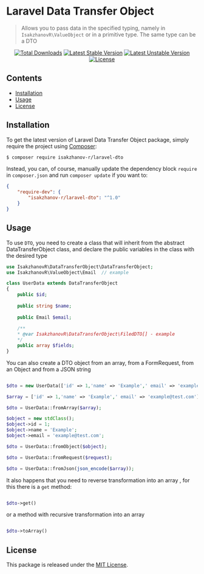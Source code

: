 # Laravel Data Transfer Object

> Allows you to pass data in the specified typing, namely in `IsakzhanovR\ValueObject` or in a primitive type. The same type can be a DTO

<p align="center">
    <a href="https://packagist.org/packages/isakzhanov-r/laravel-dto"><img src="https://img.shields.io/packagist/dt/isakzhanov-r/laravel-dto.svg?style=flat-square" alt="Total Downloads" /></a>
    <a href="https://packagist.org/packages/isakzhanov-r/laravel-dto"><img src="https://poser.pugx.org/isakzhanov-r/laravel-dto/v/stable?format=flat-square" alt="Latest Stable Version" /></a>
    <a href="https://packagist.org/isakzhanov-r/laravel-dto"><img src="https://poser.pugx.org/isakzhanov-r/laravel-dto/v/unstable?format=flat-square" alt="Latest Unstable Version" /></a>
    <a href="LICENSE"><img src="https://poser.pugx.org/isakzhanov-r/laravel-dto/license?format=flat-square" alt="License" /></a>
</p>

## Contents

* [Installation](#installation)
* [Usage](#usage)
* [License](#license)

## Installation

To get the latest version of Laravel Data Transfer Object package, simply require the project using [Composer](https://getcomposer.org):

```bash
$ composer require isakzhanov-r/laravel-dto
```

Instead, you can, of course, manually update the dependency block `require` in `composer.json` and run `composer update` if you want to:

```json
{
    "require-dev": {
        "isakzhanov-r/laravel-dto": "^1.0"
    }
}
```

## Usage

To use `DTO`, you need to create a class that will inherit from the abstract DataTransferObject class, and declare the public variables in the class with the
desired type

```php
use IsakzhanovR\DataTransferObject\DataTransferObject;
use IsakzhanovR\ValueObject\Email  // example

class UserData extends DataTransferObject 
{
    public $id;
    
    public string $name;
    
    public Email $email;
    
    /**
    * @var IsakzhanovR\DataTransferObject\FiledDTO[] - example
    */
    public array $fields;
}
```

You can also create a DTO object from an array, from a FormRequest, from an Object and from a JSON string

```php

$dto = new UserData(['id' => 1,'name' => 'Example',' email' => 'example@test.com']);

$array = ['id' => 1,'name' => 'Example',' email' => 'example@test.com'];

$dto = UserData::fromArray($array);

$object = new stdClass();
$object->id = 1;
$object->name = 'Example';
$object->email = 'example@test.com';

$dto = UserData::fromObject($object);

$dto = UserData::fromRequest($request);

$dto = UserData::fromJson(json_encode($array));

```

It also happens that you need to reverse transformation into an array , for this there is a `get` method:

```php

$dto->get()

```

or a method with recursive transformation into an array

```php

$dto->toArray()

```

## License

This package is released under the [MIT License](LICENSE).
